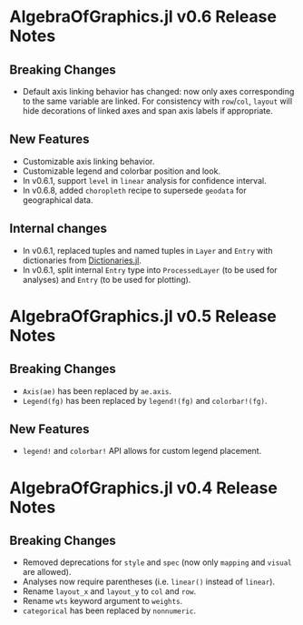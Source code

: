 # AlgebraOfGraphics.jl v0.6 Release Notes

## Breaking Changes

- Default axis linking behavior has changed: now only axes corresponding to the same variable are linked. For consistency with `row`/`col`, `layout` will hide decorations of linked axes and span axis labels if appropriate.

## New Features

- Customizable axis linking behavior.
- Customizable legend and colorbar position and look.
- In v0.6.1, support `level` in `linear` analysis for confidence interval.
- In v0.6.8, added `choropleth` recipe to supersede `geodata` for geographical data.

## Internal changes

- In v0.6.1, replaced tuples and named tuples in `Layer` and `Entry` with dictionaries from [Dictionaries.jl](https://github.com/andyferris/Dictionaries.jl).
- In v0.6.1, split internal `Entry` type into `ProcessedLayer` (to be used for analyses) and `Entry` (to be used for plotting).

# AlgebraOfGraphics.jl v0.5 Release Notes

## Breaking Changes

- `Axis(ae)` has been replaced by `ae.axis`.
- `Legend(fg)` has been replaced by `legend!(fg)` and `colorbar!(fg)`.

## New Features

- `legend!` and `colorbar!` API allows for custom legend placement.

# AlgebraOfGraphics.jl v0.4 Release Notes

## Breaking Changes

- Removed deprecations for `style` and `spec` (now only `mapping` and `visual` are allowed).
- Analyses now require parentheses (i.e. `linear()` instead of `linear`).
- Rename `layout_x` and `layout_y` to `col` and `row`.
- Rename `wts` keyword argument to `weights`.
- `categorical` has been replaced by `nonnumeric`.